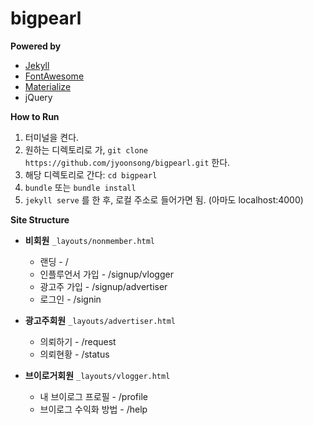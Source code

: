 # bigpearl

**Powered by**

- [Jekyll](https://jekyllrb.com)
- [FontAwesome](http://fontawesome.io/icon)
- [Materialize](http://materializecss.com)
- jQuery




**How to Run**

1. 터미널을 켠다.
2. 원하는 디렉토리로 가, `git clone https://github.com/jyoonsong/bigpearl.git` 한다.
3. 해당 디렉토리로 간다: `cd bigpearl`
4. `bundle` 또는 `bundle install`
5. `jekyll serve` 를 한 후, 로컬 주소로 들어가면 됨. (아마도 localhost:4000)




**Site Structure**

- **비회원** `_layouts/nonmember.html`
  - 랜딩 - /
  - 인플루언서 가입 - /signup/vlogger
  - 광고주 가입 - /signup/advertiser
  - 로그인 - /signin
  
- **광고주회원** `_layouts/advertiser.html`
  - 의뢰하기 - /request
  - 의뢰현황 - /status
  
- **브이로거회원** `_layouts/vlogger.html`
  - 내 브이로그 프로필 - /profile
  - 브이로그 수익화 방법 - /help 
